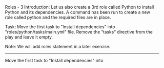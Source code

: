 Roles - 3
Introduction: Let us also create a 3rd role called Python to install Python and its dependencies. 
A command has been run to create a new role called python and the required files are in place. 

Task: Move the first task to "Install dependencies" into "roles/python/tasks/main.yml" file. Remove the "tasks" directive from the play and leave it empty. 

Note: We will add roles statement in a later exercise.

-------------------------


Move the first task to "Install dependencies" into
